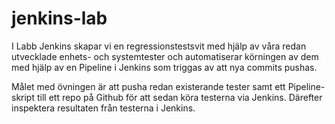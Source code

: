 # jenkins-lab

I Labb Jenkins skapar vi en regressionstestsvit med hjälp av våra redan utvecklade enhets- och systemtester och automatiserar körningen av dem med hjälp av en Pipeline i Jenkins som triggas av att nya commits pushas.

Målet med övningen är att pusha redan existerande tester samt ett Pipeline-skript till ett repo på Github för att sedan köra testerna via Jenkins. Därefter inspektera resultaten från testerna i Jenkins.

#####
